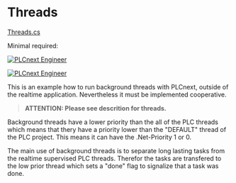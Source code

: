 ﻿# Threads

[Threads.cs](Threads.cs)

Minimal required:

[![PLCnext Engineer](https://img.shields.io/badge/PLCnext_Engineer-2019.0-blue.svg)](http://www.phoenixcontact.net/qr/1046008/softw)

[![PLCnext Engineer](https://img.shields.io/badge/PLCnext_Firmware-2019.0_LTS-blue.svg)](http://www.phoenixcontact.net/qr/2404267/firmware)

This is an example how to run background threads with PLCnext, outside of the realtime application.
Nevertheless it must be implemented cooperative.

>**ATTENTION: Please see descrition for threads.**

Background threads have a lower priority than the all of the PLC threads which means that thery
have a priority lower than the "DEFAULT" thread of the PLC project. This means it can have
the .Net-Priority 1 or 0.

The main use of background threads is to separate long lasting tasks from the realtime supervised
PLC threads. Therefor the tasks are transfered to the low prior thread which sets a "done" flag
to signalize that a task was done.
   





